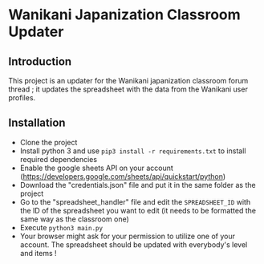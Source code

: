 # Wanikani Japanization Classroom Updater

## Introduction

This project is an updater for the Wanikani japanization classroom forum thread ; it updates the spreadsheet with the
data from the Wanikani user profiles.

## Installation
- Clone the project
- Install python 3 and use `pip3 install -r requirements.txt` to install required dependencies
- Enable the google sheets API on your account (https://developers.google.com/sheets/api/quickstart/python)
- Download the "credentials.json" file and put it in the same folder as the project
- Go to the "spreadsheet_handler" file and edit the `SPREADSHEET_ID` with the ID of the spreadsheet you want to edit 
(it needs to be formatted the same way as the classroom one)
- Execute `python3 main.py`
- Your browser might ask for your permission to utilize one of your account.
The spreadsheet should be updated with everybody's level and items !
